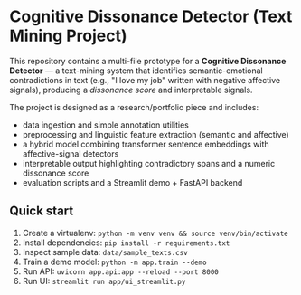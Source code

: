# Cognitive Dissonance Detector (Text Mining Project)


This repository contains a multi-file prototype for a **Cognitive Dissonance Detector** — a text-mining system that identifies semantic-emotional contradictions in text (e.g., "I love my job" written with negative affective signals), producing a *dissonance score* and interpretable signals.


The project is designed as a research/portfolio piece and includes:
- data ingestion and simple annotation utilities
- preprocessing and linguistic feature extraction (semantic and affective)
- a hybrid model combining transformer sentence embeddings with affective-signal detectors
- interpretable output highlighting contradictory spans and a numeric dissonance score
- evaluation scripts and a Streamlit demo + FastAPI backend


## Quick start
1. Create a virtualenv: `python -m venv venv && source venv/bin/activate`
2. Install dependencies: `pip install -r requirements.txt`
3. Inspect sample data: `data/sample_texts.csv`
4. Train a demo model: `python -m app.train --demo`
5. Run API: `uvicorn app.api:app --reload --port 8000`
6. Run UI: `streamlit run app/ui_streamlit.py`